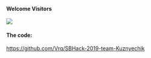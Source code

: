<p align="center">
  <div><b>Welcome Visitors</b></div>
  <br/>
  <img src="https://sbhack19-prod.s3.eu-central-1.amazonaws.com/public-resources/team-logo.gif">
</p>

  <h4>The code:</h4>
  <a href="https://github.com/Vrq/SBHack-2019-team-Kuznyechik" taraget="_blanc">https://github.com/Vrq/SBHack-2019-team-Kuznyechik</a>

